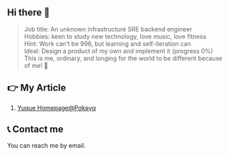 <!--
### Hi there 👋

**PokeyBoa/PokeyBoa** is a ✨ _special_ ✨ repository because its `README.md` (this file) appears on your GitHub profile.

Here are some ideas to get you started:

- 🔭 I’m currently working on ...
- 🌱 I’m currently learning ...
- 👯 I’m looking to collaborate on ...
- 🤔 I’m looking for help with ...
- 💬 Ask me about ...
- 📫 How to reach me: ...
- 😄 Pronouns: ...
- ⚡ Fun fact: ...
-->

## Hi there 👋

> Job title: An unknown infrastructure SRE backend engineer   
> Hobbies: keen to study new technology, love music, love fitness  
> Hint: Work can’t be 996, but learning and self-iteration can  
> Ideal: Design a product of my own and implement it (progress 0%)  
> This is me, ordinary, and longing for the world to be different because of me! 💖


## 👉 My Article

1. [Yuque Homepage@Ρσkəγα](https://www.yuque.com/pokeya)


## 📞 Contact me

You can reach me by email.
